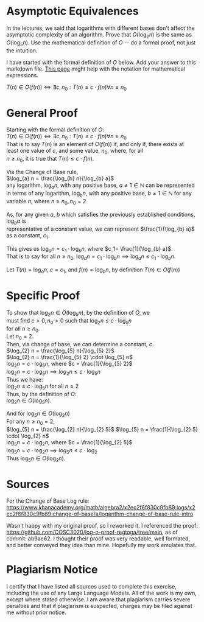 # Asymptotic Equivalences

In the lectures, we said that logarithms with different bases don't affect the
asymptotic complexity of an algorithm. Prove that $O(\log_{2} n)$ is the same as
$O(\log_{5} n)$. Use the mathematical definition of $O$ -- do a formal proof,
not just the intuition.

I have started with the formal definition of $O$ below. Add your answer to this
markdown file. [This
page](https://docs.github.com/en/get-started/writing-on-github/working-with-advanced-formatting/writing-mathematical-expressions)
might help with the notation for mathematical expressions.

$T(n) \in O(f(n)) \iff \exists c, n_0: T(n) \leq c \cdot f(n) \forall n \geq n_0$  

# General Proof  

Starting with the formal definition of $O$:  
$T(n) \in O(f(n)) \iff \exists c, n_0: T(n) \leq c \cdot f(n) \forall n \geq n_0$  
That is to say $T(n)$ is an element of $O(f(n))$ if, and only if, there exists at  
least one value of $c$, and some value, $n_0$, where, for all  
$n \ge n_0$, it is true that $T(n) \le c \cdot f(n)$.  

Via the Change of Base rule,  
$\log_{a} n = \frac{\log_{b} n}{\log_{b} a}$  
any logarithm, $\log_{a} n$, with any positive base, $a \neq 1 \in \mathbb{N}$ can be represented  
in terms of any logarithm, $\log_{b} n$, with any positive base, $b \neq 1 \in \mathbb{N}$ for any  
variable $n$, where $n \geq n_0, n_0 = 2$  

As, for any given $a$, $b$ which satisfies the previously established conditions, $\log_{b} a$ is  
representative of a constant value, we can represent $\frac{1}{\log_{b} a}$ as a constant, $c_1$.

This gives us $\log_{a} n=c_1 \cdot \log_{b} n$, where $c_1= \frac{1}{\log_{b} a}$.  
That is to say for all $n \geq n_0$, $\log_{a} n=c_1 \cdot \log_{b} n \implies \log_{a} n \leq c_1 \cdot \log_{b} n$.

Let $T(n)= \log_{a} n$, $c=c_1$, and $f(n)=\log_{b} n$, by definition $T(n) \in O(f(n))$

# Specific Proof

To show that $\log_{2} n \in O(\log_{5} n)$, by the definition of $O$, we  
must find $c > 0, n_0 > 0$ such that $\log_{2} n \leq c \cdot \log_{5} n$  
for all $n \geq n_0$.  
Let $n_0 = 2$.  
Then, via change of base, we can determine a constant, $c$.  
$\log_{2} n = \frac{\log_{5} n}{\log_{5} 2}$  
$\log_{2} n = \frac{1}{\log_{5} 2} \cdot \log_{5} n$  
$\log_{2} n = c \cdot \log_{5} n$, where $c = \frac{1}{\log_{5} 2}$  
$\log_{2} n = c \cdot \log_{5} n \implies log_{2} n \leq c \cdot \log_{5} n$  
Thus we have:  
$\log_{2} n \leq c \cdot \log_{5} n$ for all $n \geq 2$  
Thus, by the definition of $O$:  
$\log_{2} n \in O(\log_{5} n)$.  

And for $\log_{5} n \in O(\log_{2} n)$  
For any $n \geq n_0 = 2$,  
$\log_{5} n = \frac{\log_{2} n}{\log_{2} 5}$
$\log_{5} n = \frac{1}{\log_{2} 5} \cdot \log_{2} n$  
$\log_{5} n = c \cdot \log_{2} n$, where $c = \frac{1}{\log_{2} 5}$  
$\log_{5} n = c \cdot \log_{2} n \implies log_{5} n \leq c \cdot \log_{2}$  
Thus $\log_{5} n \in O(\log_{2} n)$.  

# Sources

For the Change of Base Log rule:  
https://www.khanacademy.org/math/algebra2/x2ec2f6f830c9fb89:logs/x2ec2f6f830c9fb89:change-of-base/a/logarithm-change-of-base-rule-intro  

Wasn't happy with my original proof, so I reworked it. I referenced the proof: https://github.com/COSC3020/log-o-proof-regtoga/tree/main, as of commit: ab9ae62. I thought their proof was very readable, well formated, and better conveyed they idea than mine. Hopefully my work emulates that.

# Plagiarism Notice

I certify that I have listed all sources used to complete this exercise, including the use of any Large Language Models. All of the work is my own, except where stated otherwise. I am aware that plagiarism carries severe penalties and that if plagiarism is suspected, charges may be filed against me without prior notice.
